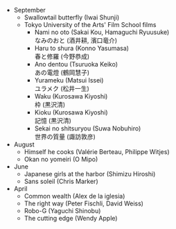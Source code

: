 
* September
  * Swallowtail butterfly (Iwai Shunji)
  * Tokyo University of the Arts' Film School films
    * Nami no oto (Sakai Kou, Hamaguchi Ryuusuke)  
      なみのおと (酒井耕, 濱口竜介)
    * Haru to shura (Konno Yasumasa)  
      春と修羅 (今野恭成)
    * Ano dentou (Tsuruoka Keiko)  
      あの電燈 (鶴岡慧子)
    * Yurameku (Matsui Issei)  
      ユラメク (松井一生)
    * Waku (Kurosawa Kiyoshi)  
      枠 (黒沢清)
    * Kioku (Kurosawa Kiyoshi)  
      記憶 (黒沢清)
    * Sekai no shitsuryou (Suwa Nobuhiro)  
      世界の質量 (諏訪敦彦)
* August
  * Himself he cooks (Valérie Berteau, Philippe Witjes)
  * Okan no yomeiri (O Mipo)
* June
  * Japanese girls at the harbor (Shimizu Hiroshi)
  * Sans soleil (Chris Marker)
* April
  * Common wealth (Alex de la iglesia)
  * The right way (Peter Fischli, David Weiss)
  * Robo-G (Yaguchi Shinobu)
  * The cutting edge (Wendy Apple)
